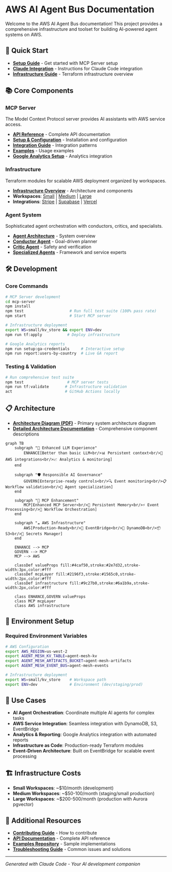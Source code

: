 # AWS AI Agent Bus Documentation

Welcome to the AWS AI Agent Bus documentation! This project provides a comprehensive infrastructure and toolset for building AI-powered agent systems on AWS.

## 🚀 Quick Start

- [**Setup Guide**](mcp-server/setup.md) - Get started with MCP Server setup
- [**Claude Integration**](CLAUDE.md) - Instructions for Claude Code integration
- [**Infrastructure Guide**](infra/README.md) - Terraform infrastructure overview

## 📚 Core Components

### MCP Server
The Model Context Protocol server provides AI assistants with AWS service access.

- [**API Reference**](mcp-server/api.md) - Complete API documentation
- [**Setup & Configuration**](mcp-server/setup.md) - Installation and configuration
- [**Integration Guide**](mcp-server/integration.md) - Integration patterns
- [**Examples**](mcp-server/examples.md) - Usage examples
- [**Google Analytics Setup**](mcp-server/google-analytics-setup.md) - Analytics integration

### Infrastructure 
Terraform modules for scalable AWS deployment organized by workspaces.

- [**Infrastructure Overview**](infra/) - Architecture and components
- **Workspaces**: [Small](infra/small/) | [Medium](infra/medium/) | [Large](infra/large/)
- **Integrations**: [Stripe](infra/integrations/stripe/) | [Supabase](infra/integrations/supabase/) | [Vercel](infra/integrations/vercel/)

### Agent System
Sophisticated agent orchestration with conductors, critics, and specialists.

- [**Agent Architecture**](agents/) - System overview
- [**Conductor Agent**](agents/conductor.md) - Goal-driven planner
- [**Critic Agent**](agents/critic.md) - Safety and verification
- [**Specialized Agents**](agents/specialized/) - Framework and service experts

## 🛠️ Development

### Core Commands

```bash
# MCP Server development
cd mcp-server
npm install
npm test                    # Run full test suite (100% pass rate)
npm start                   # Start MCP server

# Infrastructure deployment  
export WS=small/kv_store && export ENV=dev
npm run tf:apply           # Deploy infrastructure

# Google Analytics reports
npm run setup:ga-credentials     # Interactive setup
npm run report:users-by-country  # Live GA report
```

### Testing & Validation

```bash
# Run comprehensive test suite
npm test                   # MCP server tests
npm run tf:validate       # Infrastructure validation
act                       # GitHub Actions locally
```

## 📋 Architecture

- [**Architecture Diagram (PDF)**](architecture-diagram.pdf) - Primary system architecture diagram
- [**Detailed Architecture Documentation**](architecture-diagram.md) - Comprehensive component descriptions

```mermaid
graph TB
    subgraph "🚀 Enhanced LLM Experience"
        ENHANCE[Better than basic LLM<br/>📊 Persistent context<br/>🔗 AWS integrations<br/>📈 Analytics & monitoring]
    end

    subgraph "🛡️ Responsible AI Governance"
        GOVERN[Enterprise-ready controls<br/>🔍 Event monitoring<br/>📋 Workflow validation<br/>🎯 Agent specialization]
    end

    subgraph "🔌 MCP Enhancement"
        MCP[Enhanced MCP Server<br/>💾 Persistent Memory<br/>⚡ Event Processing<br/>🔄 Workflow Orchestration]
    end

    subgraph "☁️ AWS Infrastructure"
        AWS[Production-Ready<br/>📡 EventBridge<br/>💾 DynamoDB<br/>📦 S3<br/>🔐 Secrets Manager]
    end

    ENHANCE --> MCP
    GOVERN --> MCP
    MCP --> AWS

    classDef valueProps fill:#4caf50,stroke:#2e7d32,stroke-width:3px,color:#fff
    classDef mcpLayer fill:#2196f3,stroke:#1565c0,stroke-width:2px,color:#fff
    classDef infrastructure fill:#9c27b0,stroke:#6a1b9a,stroke-width:2px,color:#fff

    class ENHANCE,GOVERN valueProps
    class MCP mcpLayer
    class AWS infrastructure
```

## 🔧 Environment Setup

### Required Environment Variables

```bash
# AWS Configuration  
export AWS_REGION=us-west-2
export AGENT_MESH_KV_TABLE=agent-mesh-kv
export AGENT_MESH_ARTIFACTS_BUCKET=agent-mesh-artifacts
export AGENT_MESH_EVENT_BUS=agent-mesh-events

# Infrastructure deployment
export WS=small/kv_store    # Workspace path
export ENV=dev              # Environment (dev/staging/prod)
```

## 🎯 Use Cases

- **AI Agent Orchestration**: Coordinate multiple AI agents for complex tasks
- **AWS Service Integration**: Seamless integration with DynamoDB, S3, EventBridge
- **Analytics & Reporting**: Google Analytics integration with automated reports
- **Infrastructure as Code**: Production-ready Terraform modules
- **Event-Driven Architecture**: Built on EventBridge for scalable event processing

## 🏗️ Infrastructure Costs

- **Small Workspaces**: ~$10/month (development)
- **Medium Workspaces**: ~$50-100/month (staging/small production)  
- **Large Workspaces**: ~$200-500/month (production with Aurora pgvector)

## 📖 Additional Resources

- [**Contributing Guide**](CONTRIBUTING.md) - How to contribute
- [**API Documentation**](api/) - Complete API reference
- [**Examples Repository**](examples/) - Sample implementations
- [**Troubleshooting Guide**](troubleshooting.md) - Common issues and solutions

---

*Generated with Claude Code - Your AI development companion*